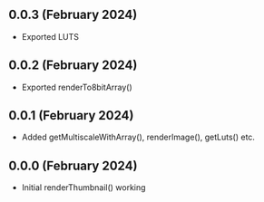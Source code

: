 
0.0.3 (February 2024)
---------------------

- Exported LUTS

0.0.2 (February 2024)
---------------------

- Exported renderTo8bitArray()

0.0.1 (February 2024)
---------------------

- Added getMultiscaleWithArray(), renderImage(), getLuts() etc.

0.0.0 (February 2024)
---------------------

- Initial renderThumbnail() working
